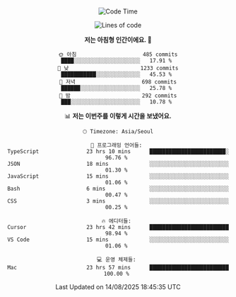 <div align="center">

<br />

 <!--START_SECTION:waka-->
![Code Time](http://img.shields.io/badge/Code%20Time-5%2C005%20hrs%2050%20mins-blue)

![Lines of code](https://img.shields.io/badge/%EC%A0%80%EB%8A%94%20%EC%97%AC%ED%83%9C%EA%B9%8C%EC%A7%80%20-2.1%20million%20%EC%A4%84%EC%9D%98%20%EC%BD%94%EB%93%9C%EB%A5%BC%20%EC%9E%91%EC%84%B1%ED%96%88%EC%96%B4%EC%9A%94.-blue)

**저는 아침형 인간이에요. 🐤** 

```text
🌞 아침                     485 commits         ████░░░░░░░░░░░░░░░░░░░░░   17.91 % 
🌆 낮　                     1233 commits        ███████████░░░░░░░░░░░░░░   45.53 % 
🌃 저녁                     698 commits         ██████░░░░░░░░░░░░░░░░░░░   25.78 % 
🌙 밤　                     292 commits         ███░░░░░░░░░░░░░░░░░░░░░░   10.78 % 
```


📊 **저는 이번주를 이렇게 시간을 보냈어요.** 

```text
🕑︎ Timezone: Asia/Seoul

💬 프로그래밍 언어들: 
TypeScript               23 hrs 10 mins      ████████████████████████░   96.76 % 
JSON                     18 mins             ░░░░░░░░░░░░░░░░░░░░░░░░░   01.30 % 
JavaScript               15 mins             ░░░░░░░░░░░░░░░░░░░░░░░░░   01.06 % 
Bash                     6 mins              ░░░░░░░░░░░░░░░░░░░░░░░░░   00.47 % 
CSS                      3 mins              ░░░░░░░░░░░░░░░░░░░░░░░░░   00.25 % 

🔥 에디터들: 
Cursor                   23 hrs 42 mins      █████████████████████████   98.94 % 
VS Code                  15 mins             ░░░░░░░░░░░░░░░░░░░░░░░░░   01.06 % 

💻 운영 체제들: 
Mac                      23 hrs 57 mins      █████████████████████████   100.00 % 
```


 Last Updated on 14/08/2025 18:45:35 UTC
<!--END_SECTION:waka-->

</div>
